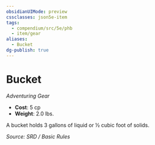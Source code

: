 ```yaml
---
obsidianUIMode: preview
cssclasses: json5e-item
tags:
  - compendium/src/5e/phb
  - item/gear
aliases:
  - Bucket
dg-publish: true
---
```

# Bucket
*Adventuring Gear*  

- **Cost**: 5 cp
- **Weight**: 2.0 lbs.

A bucket holds 3 gallons of liquid or ½ cubic foot of solids.

*Source: SRD / Basic Rules*